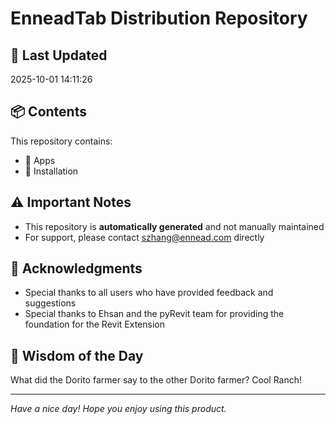 # EnneadTab Distribution Repository

## 📅 Last Updated
2025-10-01 14:11:26



## 📦 Contents
This repository contains:
- 📂 Apps
- 📂 Installation

## ⚠️ Important Notes
- This repository is **automatically generated** and not manually maintained
- For support, please contact szhang@ennead.com directly

## 🙏 Acknowledgments
- Special thanks to all users who have provided feedback and suggestions
- Special thanks to Ehsan and the pyRevit team for providing the foundation for the Revit Extension

## 💭 Wisdom of the Day
What did the Dorito farmer say to the other Dorito farmer? Cool Ranch!

---
*Have a nice day! Hope you enjoy using this product.*
